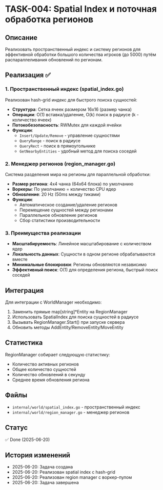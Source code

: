 # TASK-004: Spatial Index и поточная обработка регионов

## Описание
Реализовать пространственный индекс и систему регионов для эффективной обработки большого количества игроков (до 5000) путём распараллеливания обновлений по регионам.

## Реализация ✅

### 1. Пространственный индекс (spatial_index.go)
Реализован hash-grid индекс для быстрого поиска сущностей:
- **Структура**: Сетка ячеек размером 16x16 (размер чанка)
- **Операции**: O(1) вставка/удаление, O(k) поиск в радиусе (k - количество ячеек)
- **Потокобезопасность**: RWMutex для каждой ячейки
- **Функции**:
  - `Insert/Update/Remove` - управление сущностями
  - `QueryRange` - поиск в радиусе
  - `QueryRect` - поиск в прямоугольнике
  - `GetNearbyEntities` - удобный метод для поиска соседей

### 2. Менеджер регионов (region_manager.go)
Система разделения мира на регионы для параллельной обработки:
- **Размер региона**: 4x4 чанка (64x64 блока) по умолчанию
- **Воркеры**: По умолчанию = количество CPU ядер
- **Обновление**: 20 Hz (50ms между тиками)
- **Функции**:
  - Автоматическое создание/удаление регионов
  - Перемещение сущностей между регионами
  - Параллельное обновление регионов
  - Сбор статистики производительности

### 3. Преимущества реализации
- **Масштабируемость**: Линейное масштабирование с количеством ядер
- **Локальность данных**: Сущности в одном регионе обрабатываются вместе
- **Минимальные блокировки**: Регионы обновляются независимо
- **Эффективный поиск**: O(1) для определения региона, быстрый поиск соседей

## Интеграция

Для интеграции с WorldManager необходимо:
1. Заменить прямые map[string]*Entity на RegionManager
2. Использовать SpatialIndex для поиска сущностей в радиусе
3. Вызывать RegionManager.Start() при запуске сервера
4. Обновить методы AddEntity/RemoveEntity/MoveEntity

## Статистика

RegionManager собирает следующую статистику:
- Количество активных регионов
- Общее количество сущностей
- Количество обновлений в секунду
- Среднее время обновления региона

## Файлы
- `internal/world/spatial_index.go` - пространственный индекс
- `internal/world/region_manager.go` - менеджер регионов

## Статус
✅ Done (2025-06-20)

## История изменений
- 2025-06-20: Задача создана
- 2025-06-20: Реализован spatial index с hash-grid
- 2025-06-20: Реализован region manager с воркер-пулом
- 2025-06-20: Задача завершена 